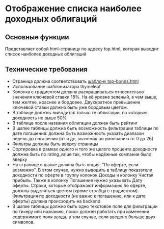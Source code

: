 # Отображение списка наиболее доходных облигаций

## Основные функции 

Представляет собой html-страницу по адресу top.html, которая выводит список наиболее доходных облигаций

## Технические требования

 - Страница должна соответствовать [шаблону top-bonds.html](top-bonds.html)
 - Использование шаблонизатора thymeleaf
 - Колонка с градиентом должна раскрашиваться относительно значения ключевой ставки 18%. На её уровне зеленый, а чем выше, тем желтее, краснее и бордовее. Двухкратное превышение ключевой ставки должно быть уже бордовым цветом.
 - В таблице должны выводится только те облигации, по которым доходность не выше 50%
 - В таблице после названия облигации должен быть рейтинг
 - В шапке таблицы должна быть возможность фильтрации таблицы по дате погашения: должна быть возможность указать диапазон недель до погашения (от и до, значения по умолчанию от 0 до 26)
 - Фильтры должны быть вверху страницы
 - Сортировка в рамках одного и того же целого процента доходности должна быть по rating_value так, чтобы надёжные компании было вверху
 - На странице в шапке должна быть опция: "По оферте, если возможно". В этом случае, нужно выводить в таблицу показатели доходности по оферте в группу колонок Доходы и колонку Чистая прибыль. 
   Также в колонку Погашение нужно указывать Дату оферты. Строки, которые отображают информацию по оферте, должны выделяться цветом (кроме столбца с градиентом).
   Фильтрация по доходности (не важно к погашению, или к дате оферты) должна происходить на backend.
 - В шапке таблицы должно быть одно текстовое поле для фильтрации по тикеру или названию, поиск должен работать при изменении содержимого поля ввода, в том случае, если введено больше двух символов.
